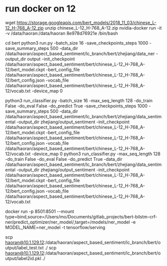
# run docker on 12
wget https://storage.googleapis.com/bert_models/2018_11_03/chinese_L-12_H-768_A-12.zip
unzip chinese_L-12_H-768_A-12.zip
nvidia-docker run -it -v /data/haoran:/data/haoran 8e978d76921e /bin/bash

cd bert
python3 run.py -batch_size 16 -save_checkpoints_steps 1000 -save_summary_steps 500 -data_dir /data/haoran/aspect_based_sentiment/lc_branch/bert/zhejiang/data_ner -output_dir output -init_checkpoint /data/haoran/aspect_based_sentiment/bert/chinese_L-12_H-768_A-12/bert_model.ckpt -bert_config_file /data/haoran/aspect_based_sentiment/bert/chinese_L-12_H-768_A-12/bert_config.json -vocab_file /data/haoran/aspect_based_sentiment/bert/chinese_L-12_H-768_A-12/vocab.txt -device_map 0


python3 run_classifier.py -batch_size 16 -max_seq_length 128 -do_train False -do_eval False -do_predict True -save_checkpoints_steps 1000 -save_summary_steps 500 -data_dir /data/haoran/aspect_based_sentiment/lc_branch/bert/zhejiang/data_sentimental -output_dir zhejiang/output_sentiment -init_checkpoint /data/haoran/aspect_based_sentiment/bert/chinese_L-12_H-768_A-12/bert_model.ckpt -bert_config_file /data/haoran/aspect_based_sentiment/bert/chinese_L-12_H-768_A-12/bert_config.json -vocab_file /data/haoran/aspect_based_sentiment/bert/chinese_L-12_H-768_A-12/vocab.txt -device_map 0
python3 run_classifier.py -max_seq_length 128 -do_train False -do_eval False -do_predict True -data_dir /data/haoran/aspect_based_sentiment/lc_branch/bert/zhejiang/data_sentimental -output_dir zhejiang/output_sentiment -init_checkpoint /data/haoran/aspect_based_sentiment/bert/chinese_L-12_H-768_A-12/bert_model.ckpt -bert_config_file /data/haoran/aspect_based_sentiment/bert/chinese_L-12_H-768_A-12/bert_config.json -vocab_file /data/haoran/aspect_based_sentiment/bert/chinese_L-12_H-768_A-12/vocab.txt

docker run -p 8501:8501 --mount type=bind,source=/Users/mo/Documents/gitlab_projects/bert-bilstm-crf-ner/predict_optimizer/ner_model/,target=/models/ner_model -e MODEL_NAME=ner_model -t tensorflow/serving


scp haoran@10.1.129.12:/data/haoran/aspect_based_sentiment/lc_branch/bert/output/label_test.txt ./
scp haoran@10.1.129.12:/data/haoran/aspect_based_sentiment/lc_branch/bert/output/label2id.pkl ./